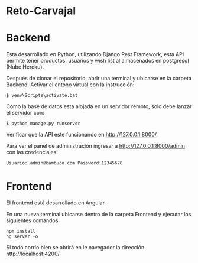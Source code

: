 # Reto-Carvajal


# Backend

Esta desarrollado en Python, utilizando Django Rest Framework, esta API permite tener productos, usuarios y wish list al almacenados en postgresql (Nube Heroku).


Después de clonar el repositorio, abrir una terminal y ubicarse en la carpeta Backend.
Activar el entono virtual con la instrucción:
```
$ venv\Scripts\activate.bat
```
Como la base de datos esta alojada en un servidor remoto, solo debe lanzar el servidor con: 
```
$ python manage.py runserver
```
Verificar que la API este funcionando en http://127.0.0.1:8000/

Para ver el panel de administración ingresar a http://127.0.0.1:8000/admin con las credenciales: 
```
Usuario: admin@bambuco.com Password:12345678
```

# Frontend 

El frontend está desarrollado en Angular.

En una nueva terminal ubicarse dentro de la carpeta Frontend y ejecutar los siguientes comandos 
```
npm install
ng server -o 
```
Si todo corrio bien se abrirá en le navegador la dirección http://localhost:4200/
